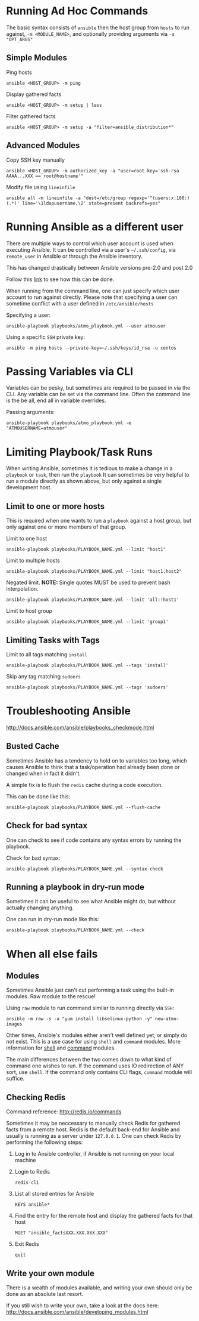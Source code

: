 # Running Ad Hoc Commands

The basic syntax consists of `ansible` then the host group from `hosts` to run against, `-m <MODULE_NAME>`, and optionally providing arguments via `-a "OPT_ARGS"`

## Simple Modules

Ping hosts
  
```
ansible <HOST_GROUP> -m ping
```

Display gathered facts
  
```
ansible <HOST_GROUP> -m setup | less
```

Filter gathered facts
  
```
ansible <HOST_GROUP> -m setup -a "filter=ansible_distribution*"
```

## Advanced Modules
  
Copy SSH key manually

```
ansible <HOST_GROUP> -m authorized_key -a "user=root key='ssh-rsa AAAA...XXX == root@hostname'"
```
	
Modify file using `lineinfile`

```
ansible all -m lineinfile -a "dest=/etc/group regexp='^(users:x:100:)(.*)' line='\1ldapusername,\2' state=present backrefs=yes"
```

# Running Ansible as a different user

There are multiple ways to control which user account is used when executing Ansible.  It can be controlled via a user's `~/.ssh/config`, via `remote_user` in Ansible or through the Ansible inventory.

This has changed drastically between Ansible versions pre-2.0 and post 2.0

Follow this [link](http://docs.ansible.com/ansible/become.html#for-those-from-pre-1-9-sudo-and-su-still-work) to see how this can be done.

When running from the command line, one can just specify which user account to run against directly.  Please note that specifying a user can sometime conflict with a user defined in `/etc/ansible/hosts`

Specifying a user:

```
ansible-playbook playbooks/atmo_playbook.yml --user atmouser
```

Using a specific `SSH` private key:

```
ansible -m ping hosts --private-key=~/.ssh/keys/id_rsa -u centos
```

# Passing Variables via CLI

Variables can be pesky, but sometimes are required to be passed in via the CLI.  Any variable can be set via the command line.  Often the command line is the be all, end all in variable overrides.

Passing arguments:

```
ansible-playbook playbooks/atmo_playbook.yml -e "ATMOUSERNAME=atmouser"
```

# Limiting Playbook/Task Runs

When writing Ansible, sometimes it is tedious to make a change in a `playbook` or `task`, then run the `playbook`  It can sometimes be very helpful to run a module directly as shown above, but only against a single development host.

## Limit to one or more hosts
This is required when one wants to run a `playbook` against a host group, but only against one or more members of that group.

Limit to one host

```
ansible-playbook playbooks/PLAYBOOK_NAME.yml --limit "host1"
```
	
Limit to multiple hosts

```
ansible-playbook playbooks/PLAYBOOK_NAME.yml --limit "host1,host2"
```

Negated limit. **NOTE:** Single quotes MUST be used to prevent bash interpolation.

```
ansible-playbook playbooks/PLAYBOOK_NAME.yml --limit 'all:!host1'
```

Limit to host group

```
ansible-playbook playbooks/PLAYBOOK_NAME.yml --limit 'group1'
```

## Limiting Tasks with Tags

Limit to all tags matching `install`

```
ansible-playbook playbooks/PLAYBOOK_NAME.yml --tags 'install'
```

Skip any tag matching `sudoers`

```
ansible-playbook playbooks/PLAYBOOK_NAME.yml --tags 'sudoers'
```

# Troubleshooting Ansible

<http://docs.ansible.com/ansible/playbooks_checkmode.html>

## Busted Cache
Sometimes Ansible has a tendency to hold on to variables too long, which causes Ansible to think that a task/operation had already been done or changed when in fact it didn't.

A simple fix is to flush the `redis` cache during a code execution.

This can be done like this:

```
ansible-playbook playbooks/PLAYBOOK_NAME.yml --flush-cache
```

## Check for bad syntax

One can check to see if code contains any syntax errors by running the playbook.

Check for bad syntax:

```
ansible-playbook playbooks/PLAYBOOK_NAME.yml --syntax-check
```

## Running a playbook in dry-run mode

Sometimes it can be useful to see what Ansible might do, but without actually changing anything.  

One can run in dry-run mode like this:

```
ansible-playbook playbooks/PLAYBOOK_NAME.yml --check
```

# When all else fails

## Modules
Sometimes Ansible just can't cut performing a task using the built-in modules.  Raw module to the rescue!

Using `raw` module to run command similar to running directly via `SSH`:

```
ansible -m raw -s -a "yum install libselinux-python -y" new-atmo-images
```

Other times, Ansible's modules either aren't well defined yet, or simply do not exist.  This is a use case for using `shell` and `command` modules.  More information for [shell](http://docs.ansible.com/ansible/shell_module.html) and [command](http://docs.ansible.com/ansible/command_module.html) modules.

The main differences between the two comes down to what kind of command one wishes to run.  If the command uses IO redirection of ANY sort, use `shell`.  If the command only contains CLI flags, `command` module will suffice.

## Checking Redis

Command reference: <http://redis.io/commands>

Sometimes it may be neccessary to manually check Redis for gathered facts from a remote host.  Redis is the default back-end for Ansible and usually is running as a server under `127.0.0.1`.  One can check Redis by performing the following steps:

1. Log in to Ansible controller, if Ansible is not running on your local machine
1. Login to Redis
	
	```
	redis-cli
	```
	
1. List all stored entries for Ansible

	```
	KEYS ansible*
	```	

1. Find the entry for the remote host and display the gathered facts for that host

	```
	MGET "ansible_factsXXX.XXX.XXX.XXX"
	```

1. Exit Redis

	```
	quit
	```

## Write your own module
There is a wealth of modules available, and writing your own should only be done as an absolute last resort.

If you still wish to write your own, take a look at the docs here: <http://docs.ansible.com/ansible/developing_modules.html>
